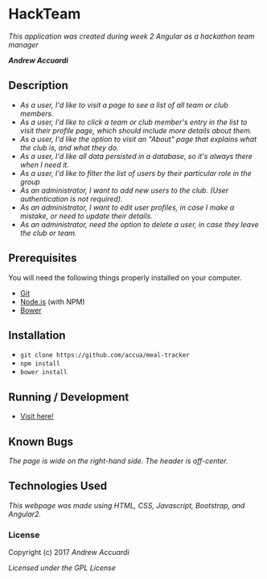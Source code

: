 # HackTeam

_This application was created during week 2 Angular as a hackathon team manager_

_**Andrew Accuardi**_

## Description

* _As a user, I'd like to visit a page to see a list of all team or club members._
* _As a user, I'd like to click a team or club member's entry in the list to visit their profile page, which should include more details about them._
* _As a user, I'd like the option to visit an "About" page that explains what the club is, and what they do._
* _As a user, I'd like all data persisted in a database, so it's always there when I need it._
* _As a user, I'd like to filter the list of users by their particular role in the group_
* _As an administrator, I want to add new users to the club. (User authentication is not required)._
* _As an administrator, I want to edit user profiles, in case I make a mistake, or need to update their details._
* _As an administrator, need the option to delete a user, in case they leave the club or team._

## Prerequisites

You will need the following things properly installed on your computer.

* [Git](http://git-scm.com/)
* [Node.js](http://nodejs.org/) (with NPM)
* [Bower](http://bower.io/)

## Installation

* `git clone https://github.com/accua/meal-tracker`
* `npm install`
* `bower install`

## Running / Development

* [Visit here!](https://hack-team-85ecc.firebaseapp.com/)

## Known Bugs

_The page is wide on the right-hand side._
_The header is off-center._


## Technologies Used

_This webpage was made using HTML, CSS, Javascript, Bootstrap, and Angular2._

### License

Copyright (c) 2017 _Andrew Accuardi_

*Licensed under the GPL License*
